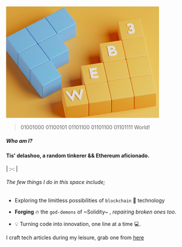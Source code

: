![web3-Image](web3-03.png)

> 01001000 01100101 01101100 01101100 01101111 World!
##### Who am I? 

#### Tis' delashoo, a random tinkerer && Ethereum aficionado.
| :-: |

######  The few things I do in this space include;
* Exploring the limitless possibilities of `blockchain` 🌌 technology

* **Forging** 🔥 the `god-demons` of ~Solidity~ , *repairing* *broken* *ones* *too*.

* 💡 Turning code into innovation, one line at a time 💻.

I craft tech articles during my leisure, grab one from [here](https://delashoo.hashnode.dev/ "delashoo's Blog")
